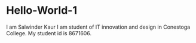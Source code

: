 # Hello-World-1
I am Salwinder Kaur
I am student of IT innovation and design in Conestoga College.
My student id is 8671606.


